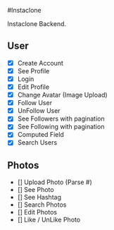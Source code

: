 #Instaclone

Instaclone Backend.

## User

- [x] Create Account
- [x] See Profile
- [x] Login
- [x] Edit Profile
- [x] Change Avatar (Image Upload)
- [x] Follow User
- [x] UnFollow User
- [x] See Followers with pagination
- [x] See Following with pagination
- [x] Computed Field
- [x] Search Users

## Photos

- [] Upload Photo (Parse #)
- [] See Photo
- [] See Hashtag
- [] Search Photos
- [] Edit Photos
- [] Like / UnLike Photo
